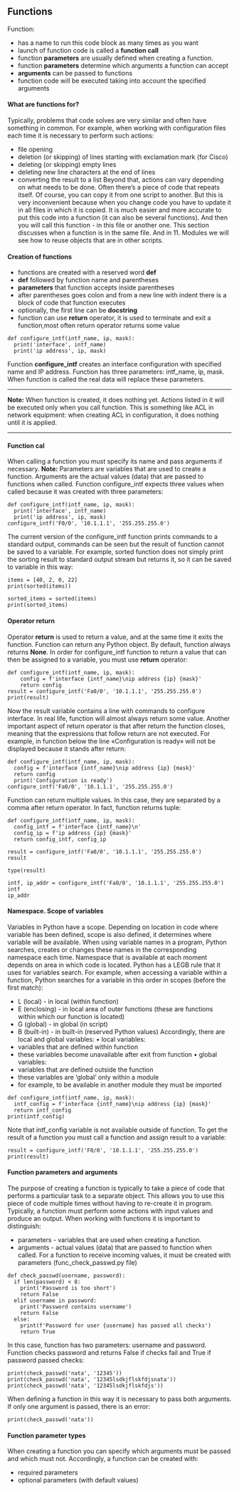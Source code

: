 ## Functions
Function:
- has a name to run this code block as many times as you want
- launch of function code is called a **function call**
- function **parameters** are usually defined when creating a function.
- function **parameters** determine which arguments a function can accept
- **arguments** can be passed to functions
- function code will be executed taking into account the specified arguments

#### What are functions for?
Typically, problems that code solves are very similar and often have something in common. For example, when working with configuration files each time it is necessary to perform such actions:
- file opening
- deletion (or skipping) of lines starting with exclamation mark (for Cisco)
- deleting (or skipping) empty lines
- deleting new line characters at the end of lines
- converting the result to a list
Beyond that, actions can vary depending on what needs to be done. Often there’s a piece of code that repeats itself. Of course, you can copy it from one script to another.
But this is very inconvenient because when you change code you have to update it in all files in which it is copied. It is much easier and more accurate to put this code into a function (it can also be several functions). And then you will call this function - in this file or another one. This section discusses when a function is in the same file. And in 11. Modules we will see how to reuse objects that are in other scripts.

#### Creation of functions
- functions are created with a reserved word **def**
- **def** followed by function name and parentheses
- **parameters** that function accepts inside parentheses
- after parentheses goes colon and from a new line with indent there is a block of code that function executes
- optionally, the first line can be **docstring**
- function can use **return** operator, it is used to terminate and exit a function,most often return operator returns some value
```
def configure_intf(intf_name, ip, mask):
  print('interface', intf_name)
  print('ip address', ip, mask)
```

Function **configure_intf** creates an interface configuration with specified name and IP address. Function has three parameters: intf_name, ip, mask. When function is called the real data will replace these parameters.

-----

**Note:** When function is created, it does nothing yet. Actions listed in it will be executed only when you call function. This is something like ACL in network equipment: when creating ACL in
configuration, it does nothing until it is applied.

-----

#### Function cal
When calling a function you must specify its name and pass arguments if necessary.
**Note:** Parameters are variables that are used to create a function. Arguments are the actual values (data) that are passed to functions when called.
Function configure_intf expects three values when called because it was created with three parameters:
```
def configure_intf(intf_name, ip, mask):
  print('interface', intf_name)
  print('ip address', ip, mask)
configure_intf('F0/0', '10.1.1.1', '255.255.255.0')
```
The current version of the configure_intf function prints commands to a standard output, commands can be seen but the result of function cannot be saved to a variable.
For example, sorted function does not simply print the sorting result to standard output stream but returns it, so it can be saved to variable in this way:
```
items = [40, 2, 0, 22]
print(sorted(items))

sorted_items = sorted(items)
print(sorted_items)
```
#### Operator return
Operator **return** is used to return a value, and at the same time it exits the function. Function can return any Python object. By default, function always returns **None**. In order for configure_intf function to return a value that can then be assigned to a variable, you must use **return** operator:
```
def configure_intf(intf_name, ip, mask):
    config = f'interface {intf_name}\nip address {ip} {mask}'
    return config
result = configure_intf('Fa0/0', '10.1.1.1', '255.255.255.0')
print(result)
```
Now the result variable contains a line with commands to configure interface. In real life, function will almost always return some value. Another important aspect of return operator is that after return the function closes, meaning that
the expressions that follow return are not executed. For example, in function below the line «Configuration is ready» will not be displayed because it stands after return:
```
def configure_intf(intf_name, ip, mask):
  config = f'interface {intf_name}\nip address {ip} {mask}'
  return config
  print('Configuration is ready')
configure_intf('Fa0/0', '10.1.1.1', '255.255.255.0')
```
Function can return multiple values. In this case, they are separated by a comma after return operator. In fact, function returns tuple:
```
def configure_intf(intf_name, ip, mask):
  config_intf = f'interface {intf_name}\n'
  config_ip = f'ip address {ip} {mask}'
  return config_intf, config_ip

result = configure_intf('Fa0/0', '10.1.1.1', '255.255.255.0')
result

type(result)

intf, ip_addr = configure_intf('Fa0/0', '10.1.1.1', '255.255.255.0')
intf
ip_addr
```

#### Namespace. Scope of variables
Variables in Python have a scope. Depending on location in code where variable has been defined, scope is also defined, it determines where variable will be available. When using variable names in a program, Python searches, creates or changes these names in the corresponding namespace each time. Namespace that is available at each moment depends on area in which code is located. Python has a LEGB rule that it uses for variables search. For example, when accessing a variable within a function, Python searches for a variable in this order in scopes (before the first match):
- L (local) - in local (within function)
- E (enclosing) - in local area of outer functions (these are functions within which our function is located)
- G (global) - in global (in script)
- B (built-in) - in built-in (reserved Python values)
Accordingly, there are local and global variables:
• local variables:
- variables that are defined within function
- these variables become unavailable after exit from function
• global variables:
- variables that are defined outside the function
- these variables are ‘global’ only within a module
- for example, to be available in another module they must be imported
```
def configure_intf(intf_name, ip, mask):
  intf_config = f'interface {intf_name}\nip address {ip} {mask}'
  return intf_config
print(intf_config)
```
Note that intf_config variable is not available outside of function. To get the result of a function you must call a function and assign result to a variable:
```
result = configure_intf('F0/0', '10.1.1.1', '255.255.255.0')
print(result)
```
#### Function parameters and arguments
The purpose of creating a function is typically to take a piece of code that performs a particular task to a separate object. This allows you to use this piece of code multiple times without having to re-create it in program.
Typically, a function must perform some actions with input values and produce an output. When working with functions it is important to distinguish:
- parameters - variables that are used when creating a function.
- arguments - actual values (data) that are passed to function when called.
For a function to receive incoming values, it must be created with parameters (func_check_passwd.py file)
```
def check_passwd(username, password):
  if len(password) < 8:
    print('Password is too short')
    return False
  elif username in password:
    print('Password contains username')
    return False
  else:
    print(f'Password for user {username} has passed all checks')
    return True
```
In this case, function has two parameters: username and password. Function checks password and returns False if checks fail and True if password passed checks:
```
print(check_passwd('nata', '12345'))
print(check_passwd('nata', '12345lsdkjflskfdjsnata'))
print(check_passwd('nata', '12345lsdkjflskfdjs'))
```
When defining a function in this way it is necessary to pass both arguments. If only one argument is passed, there is an error:
```
print(check_passwd('nata'))
```
#### Function parameter types
When creating a function you can specify which arguments must be passed and which must not. Accordingly, a function can be created with:
- required parameters
- optional parameters (with default values)

